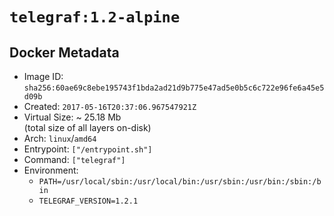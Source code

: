 # `telegraf:1.2-alpine`

## Docker Metadata

- Image ID: `sha256:60ae69c8ebe195743f1bda2ad21d9b775e47ad5e0b5c6c722e96fe6a45e5d09b`
- Created: `2017-05-16T20:37:06.967547921Z`
- Virtual Size: ~ 25.18 Mb  
  (total size of all layers on-disk)
- Arch: `linux`/`amd64`
- Entrypoint: `["/entrypoint.sh"]`
- Command: `["telegraf"]`
- Environment:
  - `PATH=/usr/local/sbin:/usr/local/bin:/usr/sbin:/usr/bin:/sbin:/bin`
  - `TELEGRAF_VERSION=1.2.1`
